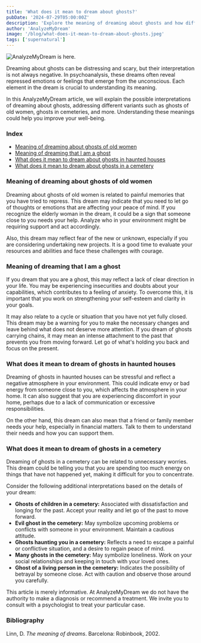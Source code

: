 ```yaml
---
title: 'What does it mean to dream about ghosts?'
pubDate: '2024-07-29T05:00:00Z'
description: 'Explore the meaning of dreaming about ghosts and how different scenarios can reflect aspects of your emotions and concerns.'
author: 'AnalyzeMyDream'
image: '/blog/what-does-it-mean-to-dream-about-ghosts.jpeg'
tags: ['supernatural']
---
```


![AnalyzeMyDream is here.](/blog/what-does-it-mean-to-dream-about-ghosts.jpeg)

Dreaming about ghosts can be distressing and scary, but their interpretation is not always negative. In psychoanalysis, these dreams often reveal repressed emotions or feelings that emerge from the unconscious. Each element in the dream is crucial to understanding its meaning.

In this AnalyzeMyDream article, we will explain the possible interpretations of dreaming about ghosts, addressing different variants such as ghosts of old women, ghosts in cemeteries, and more. Understanding these meanings could help you improve your well-being.

### Index

- [Meaning of dreaming about ghosts of old women](#meaning-of-dreaming-about-ghosts-of-old-women)
- [Meaning of dreaming that I am a ghost](#meaning-of-dreaming-that-I-am-a-ghost)
- [What does it mean to dream about ghosts in haunted houses](#what-does-it-mean-to-dream-about-ghosts-in-haunted-houses)
- [What does it mean to dream about ghosts in a cemetery](#what-does-it-mean-to-dream-about-ghosts-in-a-cemetery)

### Meaning of dreaming about ghosts of old women

Dreaming about ghosts of old women is related to painful memories that you have tried to repress. This dream may indicate that you need to let go of thoughts or emotions that are affecting your peace of mind. If you recognize the elderly woman in the dream, it could be a sign that someone close to you needs your help. Analyze who in your environment might be requiring support and act accordingly.

Also, this dream may reflect fear of the new or unknown, especially if you are considering undertaking new projects. It is a good time to evaluate your resources and abilities and face these challenges with courage.

### Meaning of dreaming that I am a ghost

If you dream that you are a ghost, this may reflect a lack of clear direction in your life. You may be experiencing insecurities and doubts about your capabilities, which contributes to a feeling of anxiety. To overcome this, it is important that you work on strengthening your self-esteem and clarity in your goals.

It may also relate to a cycle or situation that you have not yet fully closed. This dream may be a warning for you to make the necessary changes and leave behind what does not deserve more attention. If you dream of ghosts carrying chains, it may mean an intense attachment to the past that prevents you from moving forward. Let go of what's holding you back and focus on the present.

### What does it mean to dream of ghosts in haunted houses

Dreaming of ghosts in haunted houses can be stressful and reflect a negative atmosphere in your environment. This could indicate envy or bad energy from someone close to you, which affects the atmosphere in your home. It can also suggest that you are experiencing discomfort in your home, perhaps due to a lack of communication or excessive responsibilities.

On the other hand, this dream can also mean that a friend or family member needs your help, especially in financial matters. Talk to them to understand their needs and how you can support them.

### What does it mean to dream of ghosts in a cemetery

Dreaming of ghosts in a cemetery can be related to unnecessary worries. This dream could be telling you that you are spending too much energy on things that have not happened yet, making it difficult for you to concentrate.

Consider the following additional interpretations based on the details of your dream:

- **Ghosts of children in a cemetery:** Associated with dissatisfaction and longing for the past. Accept your reality and let go of the past to move forward.
- **Evil ghost in the cemetery:** May symbolize upcoming problems or conflicts with someone in your environment. Maintain a cautious attitude.
- **Ghosts haunting you in a cemetery:** Reflects a need to escape a painful or conflictive situation, and a desire to regain peace of mind.
- **Many ghosts in the cemetery:** May symbolize loneliness. Work on your social relationships and keeping in touch with your loved ones.
- **Ghost of a living person in the cemetery:** Indicates the possibility of betrayal by someone close. Act with caution and observe those around you carefully.

This article is merely informative. At AnalyzeMyDream we do not have the authority to make a diagnosis or recommend a treatment. We invite you to consult with a psychologist to treat your particular case.

### Bibliography

Linn, D. *The meaning of dreams*. Barcelona: Robinbook, 2002.